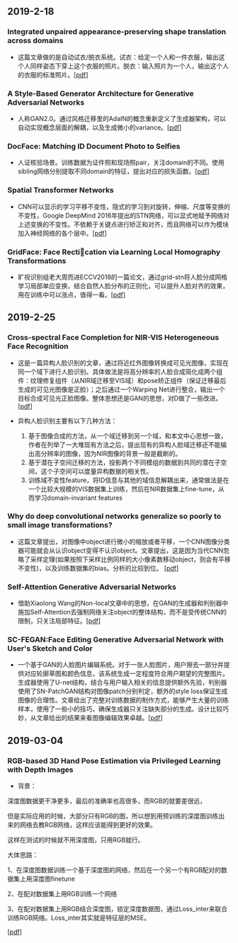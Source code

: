 ## 2019-2-18
### Integrated unpaired appearance-preserving shape translation across domains <br>
- 这篇文章做的是自动试衣/脱衣系统。试衣：给定一个人和一件衣服，输出这个人同样姿态下穿上这个衣服的照片。脱衣：输入照片为一个人，输出这个人的衣服的标准照片。\[[pdf](https://arxiv.org/pdf/1812.02134.pdf)\]

### A Style-Based Generator Architecture for Generative Adversarial Networks <br>
- 人称GAN2.0。通过风格迁移里的AdaIN的概念重新定义了生成器架构，可以自动实现概念层面的解耦，以及生成微小的variance。\[[pdf](https://arxiv.org/abs/1812.04948)\]

### DocFace: Matching ID Document Photo to Selfies
- 人证核验场景。训练数据为证件照和现场照pair，关注domain的不同。使用sibling网络分别提取不同domain的特征，提出对应的损失函数。\[[pdf](https://arxiv.org/pdf/1805.02283.pdf)]

### Spatial Transformer Networks
- CNN可以显示的学习平移不变性，隐式的学习到对旋转，伸缩、尺度等变换的不变性，Google  DeepMind 2016年提出的STN网络，可以显式地赋予网络对上述变换的不变性。不依赖于关键点进行矫正和对齐，而且网络可以作为模块加入神经网络的各个层中。\[[pdf](https://arxiv.org/abs/1506.02025)]

### GridFace: Face Rectication via Learning Local Homography Transformations
- 旷视识别组老大周而进ECCV2018的一篇论文，通过grid-stn将人脸分成网格学习局部单应变换，结合自然人脸分布的正则化，可以提升人脸对齐的效果，用在训练中可以涨点，值得一看。\[[pdf](https://arxiv.org/abs/1808.06210)]

## 2019-2-25

### Cross-spectral Face Completion for NIR-VIS Heterogeneous Face Recognition
- 这是一篇异构人脸识别的文章，通过将近红外图像转换成可见光图像，实现在同一个域下进行人脸识别。具体做法是将高分辨率的人脸合成简化成两个组件：纹理修复组件（从NIR域迁移至VIS域）和pose矫正组件（保证迁移最后生成的可见光图像是正脸）；之后通过一个Warping Net进行整合，输出一个目标合成可见光正脸图像。整体思想还是GAN的思想，对D做了一些改进。\[[pdf](https://arxiv.org/abs/1902.03565)]
- 异构人脸识别主要有以下几种方法：

	1. 基于图像合成的方法，从一个域迁移到另一个域，和本文中心思想一致，作者在列举了一大堆现有方法之后，提出现有的异构人脸域迁移还不能输出高分辨率的图像，因为NIR图像的背景一般是截断的。
	2. 基于潜在子空间迁移的方法，投影两个不同模组的数据到共同的潜在子空间，这个子空间可以度量异构数据的相关性。
	3. 训练域不变性feature，将ID信息与其他的域信息解耦出来，通常做法是在一个比较大规模的VIS数据集上训练，然后在NIR数据集上fine-tune，从而学习domain-invariant features

### Why do deep convolutional networks generalize so poorly to small image transformations?
- 这篇文章提出，对图像中object进行微小的缩放或者平移，一个CNN图像分类器可能就会从认识object变得不认识object。文章提出，这是因为当代CNN忽略了采样定理(如果按照下采样比例同样的大小像素数移动object，则会有平移不变性)，以及训练数据集的bias。分析的比较到位。 \[[pdf](https://arxiv.org/abs/1805.12177)]

### Self-Attention Generative Adversarial Networks
- 借助Xiaolong Wang的Non-local文章中的思想，在GAN的生成器和判别器中施加Self-Attention去强制网络关注object的整体结构，而不是受传统CNN的限制，只关注局部特征。\[[pdf](https://arxiv.org/abs/1805.08318)]

### SC-FEGAN:Face Editing Generative Adversarial Network with User's Sketch and Color
- 一个基于GAN的人脸图片编辑系统。对于一张人脸图片，用户擦去一部分并提供对应轮廓草图和颜色信息，该系统生成一定程度符合用户期望的完整图片。生成器使用了U-net结构，结合与用户输入相关的信息提供额外先验，判别器使用了SN-PatchGAN结构对图像patch分别判定，额外的style loss保证生成图像的合理性。文章给出了完整对训练数据的制作方式，能够产生大量的训练样本，使用了一些小的技巧，确保生成器只关注缺失部分的生成。设计比较巧妙，从文章给出的结果来看图像编辑效果卓越。\[[pdf](https://arxiv.org/abs/1902.06838)]

## 2019-03-04
### RGB-based 3D Hand Pose Estimation via Privileged Learning with Depth Images
- 背景：

深度图数据更干净更多，最后的准确率也高很多，而RGB的就要差很远，

但是实际应用的时候，大部分只有RGB的图，所以想到用预训练的深度图训练出来的网络去教RGB网络，这样应该能得到更好的效果。

这样在测试的时候就不用深度图，只用RGB就行。

大体思路：

1、在深度图数据训练一个基于深度图的网络，然后在一个另一个有RGB配对的数据集上用深度图finetune

2、在配对数据集上用RGB训练一个网络

3、在配对数据集上用RGB结合深度图，锁定深度数据图，通过Loss_inter来联合训练RGB网络。Loss_inter其实就是特征层的MSE。

\[[pdf](https://arxiv.org/abs/1811.07376)]


